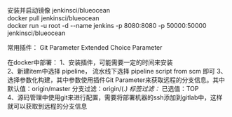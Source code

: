 安装并启动镜像 jenkinsci/blueocean  
docker pull jenkinsci/blueocean    
docker run -u root -d --name jenkins -p 8080:8080 -p 50000:50000 jenkinsci/blueocean  

常用插件：
Git Parameter
Extended Choice Parameter

在docker中部署：
1、安装插件，可能需要一定的时间来安装  
2、新建item中选择 pipeline， 流水线下选择 pipeline script from scm 即可 
3、选择参数化构建，其中参数使用插件Git Parameter来获取远程的分支信息。其中
默认值：origin/master
分支过滤：origin/(.*)
标签过滤：*
已选值：TOP  
4、源码管理中使用git来进行配置，需要将部署机器的ssh添加到gitlab中，这样就可以获取到远程的分支信息  

